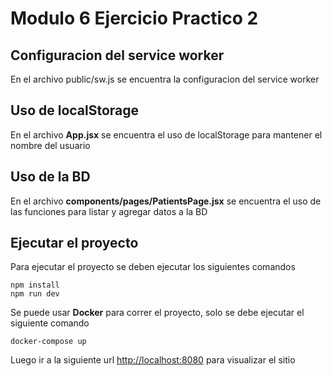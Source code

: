 # Modulo 6 Ejercicio Practico 2

## Configuracion del service worker

En el archivo public/sw.js se encuentra la configuracion del service worker

## Uso de localStorage

En el archivo **App.jsx** se encuentra el uso de localStorage para mantener el nombre del usuario

## Uso de la BD

En el archivo **components/pages/PatientsPage.jsx** se encuentra el uso de las funciones para listar y agregar datos a la BD

## Ejecutar el proyecto

Para ejecutar el proyecto se deben ejecutar los siguientes comandos

```
npm install
npm run dev
```

Se puede usar **Docker** para correr el proyecto, solo se debe ejecutar el siguiente comando

```
docker-compose up
```

Luego ir a la siguiente url [http://localhost:8080](http://localhost:8080) para visualizar el sitio
